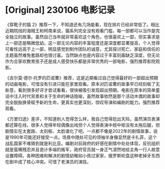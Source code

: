 # [Original] 230106 电影记录


《穿靴子的猫 2》推荐一下，不知道还有几场能看，现在排片已经非常低了。相比近期院线的海贼王和柯南来说，猫系列完全没有观看门槛，每一部都可以当作是完全独立的故事。虽然自己当年就非常喜欢这个角色，也很喜欢上一部，但实事求是上一部还是略微低幼。这一部无论内容的丰富程度还是深度都显著提高，个人觉得可看性远高于上一部，明显感觉到制作团队的诚意，尤其探讨死亡、家庭和信任的主题虽然难免套路却也很讨喜。当然缺点也是内容过于丰富刻画缺乏深度，但无论作为合家欢教育孩子还是成人感受快乐都是非常优秀的一部电影，强烈推荐影院观影。

《吉尔莫·德尔·托罗的匹诺曹》推荐，这是近期看过自己觉得最好的一部超出预期的动画电影，可惜没有引进只能在家里观看。原本对匹诺曹的故事早已经刻板了无新意，看到很多好评才尝试看看，很快被吸引发现超出预期。电影在原本的简单童话中注入时代背景和关于生命的神话隐喻，虽然故事依然是那个活动木偶的故事却完全脱胎换骨赋予新的生命，更真实也更深刻，惊叹导演和编剧的能力。强烈推荐观看。

《万里归途》差评，不知道别人觉得怎么样，我自己觉得尬出天际。虽然演员表演都还算在线，很多人觉得年轻偶像出戏但个人觉得表演中规中矩没有太拖后腿，但剧情实在太套路、太刻板、太脸谱化了吧。一点都不像是2022年的剧情故事，说是1990年可能还好接受一点。场景中随处可见的领袖半身像显然是卡扎菲，这个战乱国家不难猜到就是利比亚。编剧对前政府的好感在剧情中处处体现，反抗组织就是蛮横残忍并且诡计多端的叛军，政府官员就一身正气凛然地给主角一行人故意设置障碍。各种困难和解决的剧情幼稚如小孩过家家，俄罗斯轮盘这种老掉牙东西在剧中成了核心冲突。可惜了老演员的演技。
